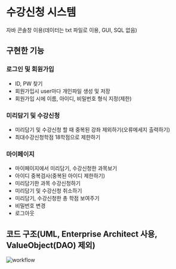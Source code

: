 # 수강신청 시스템
자바 콘솔창 이용(데이터는 txt 파일로 이용, GUI, SQL 없음)


## 구현한 기능
### 로그인 및 회원가입
* ID, PW 찾기
* 회원가입시 user마다 개인파일 생성 및 저장
* 회원가입 시에 이름, 아이디, 비밀번호 형식 지정(제한)

### 미리담기 및 수강신청
* 미리담기 및 수강신청 할 때 중복된 강좌 제외하기(오류메세지 출력하기)
* 최대수강신청학점 18학점으로 제한하기

### 마이페이지
* 마이페이지에서 미리담기, 수강신청한 과목보기
* 아이디 중복검사(중복된 아이디 제한하기)
* 미리담기한 과목 수강신청하기
* 미리담기 및 수강신청 취소하기
* 미리담기, 수강신청한 총 학점 보여주기
* 비밀번호 변경
* 로그아웃

## 코드 구조(UML, Enterprise Architect 사용, ValueObject(DAO) 제외)
![workflow](https://user-images.githubusercontent.com/59510736/90589250-a2ffff80-e218-11ea-9bb0-31c5a8da1552.jpg)
